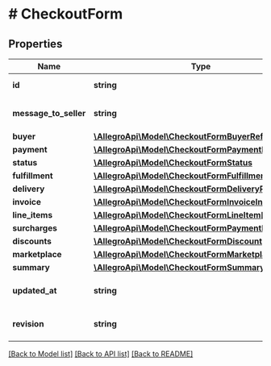 # # CheckoutForm

## Properties

Name | Type | Description | Notes
------------ | ------------- | ------------- | -------------
**id** | **string** | Checkout form id |
**message_to_seller** | **string** | Message from buyer to seller | [optional]
**buyer** | [**\AllegroApi\Model\CheckoutFormBuyerReference**](CheckoutFormBuyerReference.md) |  |
**payment** | [**\AllegroApi\Model\CheckoutFormPaymentReference**](CheckoutFormPaymentReference.md) |  | [optional]
**status** | [**\AllegroApi\Model\CheckoutFormStatus**](CheckoutFormStatus.md) |  |
**fulfillment** | [**\AllegroApi\Model\CheckoutFormFulfillment**](CheckoutFormFulfillment.md) |  | [optional]
**delivery** | [**\AllegroApi\Model\CheckoutFormDeliveryReference**](CheckoutFormDeliveryReference.md) |  | [optional]
**invoice** | [**\AllegroApi\Model\CheckoutFormInvoiceInfo**](CheckoutFormInvoiceInfo.md) |  | [optional]
**line_items** | [**\AllegroApi\Model\CheckoutFormLineItem[]**](CheckoutFormLineItem.md) |  |
**surcharges** | [**\AllegroApi\Model\CheckoutFormPaymentReference[]**](CheckoutFormPaymentReference.md) |  |
**discounts** | [**\AllegroApi\Model\CheckoutFormDiscount[]**](CheckoutFormDiscount.md) |  |
**marketplace** | [**\AllegroApi\Model\CheckoutFormMarketplace**](CheckoutFormMarketplace.md) |  | [optional]
**summary** | [**\AllegroApi\Model\CheckoutFormSummary**](CheckoutFormSummary.md) |  |
**updated_at** | **string** | Provided in [ISO 8601 format](https://en.wikipedia.org/wiki/ISO_8601). | [optional]
**revision** | **string** | Checkout form revision | [optional]

[[Back to Model list]](../../README.md#models) [[Back to API list]](../../README.md#endpoints) [[Back to README]](../../README.md)
